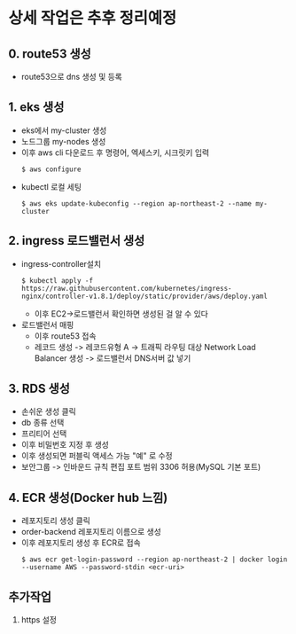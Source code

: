 # 상세 작업은 추후 정리예정

## 0. route53 생성
- route53으로 dns 생성 및 등록

## 1. eks 생성
- eks에서 my-cluster 생성
- 노드그룹 my-nodes 생성
- 이후 aws cli 다운로드 후 명령어, 엑세스키, 시크릿키 입력
    ```
    $ aws configure
    ```
- kubectl 로컬 세팅
    ```
    $ aws eks update-kubeconfig --region ap-northeast-2 --name my-cluster
    ```

## 2. ingress 로드밸런서 생성
- ingress-controller설치
    ```
    $ kubectl apply -f https://raw.githubusercontent.com/kubernetes/ingress-nginx/controller-v1.8.1/deploy/static/provider/aws/deploy.yaml
    ```
    - 이후 EC2->로드밸런서 확인하면 생성된 걸 알 수 있다
- 로드밸런서 매핑
    - 이후 route53 접속
    - 레코드 생성 -> 레코드유형 A -> 트래픽 라우팅 대상 Network Load Balancer 생성 -> 로드밸런서 DNS서버 값 넣기

## 3. RDS 생성
- 손쉬운 생성 클릭
- db 종류 선택
- 프리티어 선택
- 이후 비밀번호 지정 후 생성
- 이후 생성되면 퍼블릭 액세스 가능 "예" 로 수정
- 보안그룹 -> 인바운드 규칙 편집 포트 범위 3306 허용(MySQL 기본 포트)

## 4. ECR 생성(Docker hub 느낌)
- 레포지토리 생성 클릭
- order-backend 레포지토리 이름으로 생성
- 이후 레포지토리 생성 후 ECR로 접속
    ```
    $ aws ecr get-login-password --region ap-northeast-2 | docker login --username AWS --password-stdin <ecr-uri>
    ```

## 추가작업
1. https 설정